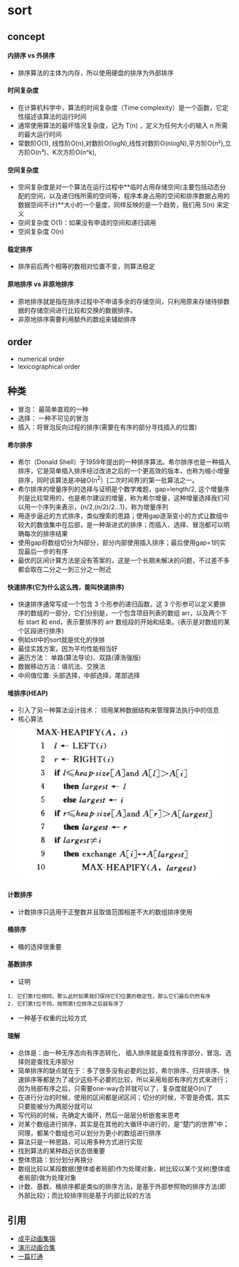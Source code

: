 # sort 
## concept
#### 内排序 vs 外排序
* 排序算法的主体为内存，所以使用硬盘的排序为外部排序
#### 时间复杂度
* 在计算机科学中，算法的时间复杂度（Time complexity）是一个函数，它定性描述该算法的运行时间
* 通常使用算法的最坏情况复杂度，记为 T(n) ，定义为任何大小的输入 n 所需的最大运行时间
* 常数阶O(1), 线性阶O(n),对数阶O(logN),线性对数阶O(nlogN),平方阶O(n²),立方阶O(n³)、K次方阶O(n^k),
#### 空间复杂度
* 空间复杂度是对一个算法在运行过程中**临时占用存储空间(主要包括动态分配的空间，以及递归栈所需的空间等，程序本身占用的空间和排序数据占用的数据空间不计)**大小的一个量度，同样反映的是一个趋势，我们用 S(n) 来定义
* 空间复杂度 O(1)：如果没有申请的空间和递归调用
* 空间复杂度 O(n)
#### 稳定排序
* 排序前后两个相等的数相对位置不变，则算法稳定
#### 原地排序 vs 非原地排序
* 原地排序就是指在排序过程中不申请多余的存储空间，只利用原来存储待排数据的存储空间进行比较和交换的数据排序。
* 非原地排序需要利用额外的数组来辅助排序
## order 
* numerical order 
* lexicographical order

## 种类
* 冒泡： 最简单直观的一种
* 选择： 一种不可见的冒泡
* 插入：将冒泡反向过程的排序(需要在有序的部分寻找插入的位置)
#### 希尔排序
* 希尔（Donald Shell）于1959年提出的一种排序算法。希尔排序也是一种插入排序，它是简单插入排序经过改进之后的一个更高效的版本，也称为缩小增量排序，同时该算法是冲破O(n<sup>2</sup>）[二次时间界]的第一批算法之一。
* 希尔排序的增量序列的选择与证明是个数学难题，gap=length/2, 这个增量序列是比较常用的，也是希尔建议的增量，称为希尔增量，这种增量选择我们可以用一个序列来表示，{n/2,(n/2)/2...1}，称为增量序列
* 用逐步逼近的方式排序，类似搜索的思路；使用gap逐渐变小的方式让数组中较大的数值集中在后部，是一种渐进式的排序；而插入、选择、冒泡都可以明确每次的排序结果
* 使用gap将数组切分为N部分，部分内部使用插入排序；最后使用gap=1的实现最后一步的有序
* 最优的区间计算方法是没有答案的，这是一个长期未解决的问题，不过差不多都会取在二分之一到三分之一附近
#### 快速排序(它为什么这么拽，能叫快速排序)
* 快速排序通常写成一个包含 3 个形参的递归函数，这 3 个形参可以定义要排序的数组的一部分，它们分别是，一个包含项目列表的数组 arr，以及两个下标 start 和 end，表示要排序的 arr 数组段的开始和结束。(表示是对数组的某个区段进行排序)
* 例如stl中的sort就是优化的快排
* 最佳实践方案，因为平均性能相当好
* 遍历方法： 单路(算法导论)、双路(谭浩强版)
* 数据移动方法：填坑法、交换法
* 中间值位置: 头部选择，中部选择，尾部选择
#### 堆排序(HEAP)<br/>
* 引入了另一种算法设计技术： 领用某种数据结构来管理算法执行中的信息
* 核心算法<br/>![核心算法](./assets/sort/20201029111307.png)

#### 计数排序
* 计数排序只适用于正整数并且取值范围相差不大的数组排序使用
#### 桶排序
* 桶的选择很重要
#### 基数排序
* 证明
```
1. 它们第t位相同，那么此时如果我们保持它们位置的稳定性，那么它们最后仍然有序
2. 它们第t位不同，按照第t位排序之后就有序了
```
* 一种基于权重的比较方式
#### 理解
* 总体是：由一种无序态向有序态转化， 插入排序就是查找有序部分，冒泡、选择则是查找无序部分
* 简单排序的缺点就在于：多了很多没有必要的比较，希尔排序、归并排序、快速排序等都是为了减少这些不必要的比较，所以采用局部有序的方式来进行；因为局部有序之后，只需要one-way合并就可以了，复杂度就是O(n)了
* 在进行分治的时候，使用的区间都是闭区间；切分的时候，不管是奇偶，其实只要能被分为两部分就可以
* 写代码的时候，先确定大循环，然后一层层分析嵌套来思考
* 对某个数组进行排序，其实是在其他的大循环中进行的，是"楚门的世界"中；同理，都某个数组也可以划分为更小的数组进行排序
* 算法只是一种思路，可以用多种方式进行实现
* 找到算法的某种趋近状态很重要
* 整体思路：划分划分再换分
* 数组比较以某段数据(整体或者局部)作为处理对象，树比较以某个叉树(整体或者局部)做为处理对象
* 计数、基数、桶排序都是类似的排序方法，是基于外部参照物的排序方法(即外部比较)；而比较排序则是基于内部比较的方法


## 引用
* [成平动画集锦](https://juejin.im/post/6844903863288332302#heading-9)
* [演示动画合集](https://www.webhek.com/post/comparison-sort.html)
* [一篇打通](https://zhuanlan.zhihu.com/p/57088609)